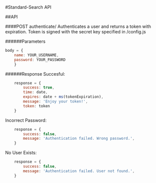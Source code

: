 #Standard-Search API

##API

####POST authenticate/
Authenticates a user and returns a token with expiration. Token is signed with the secret key specified in /config.js

######Parameters
``` javascript
body = {
	name: YOUR_USERNAME,
	password: YOUR_PASSWORD
	}
```
######Response
Succesful:
``` javascript
	response = {
		success: true,
		time: date,
		expires: date + ms(tokenExpiration), 
		message: 'Enjoy your token!',
		token: token
    }
```
Incorrect Password:
``` javascript
	response = {
		success: false,		
		message: 'Authentication failed. Wrong password.',
    }
```
No User Exists:
``` javascript
	response = {
		success: false,		
		message: 'Authentication failed. User not found.',
    }
```

####
